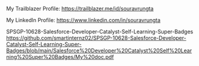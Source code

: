 My Trailblazer Profile: <a href="https://trailblazer.me/id/souravrungta" target="_blank "> https://trailblazer.me/id/souravrungta </a>

My LinkedIn Profile: <a href="https://www.linkedin.com/in/souravrungta" target="_blank "> https://www.linkedin.com/in/souravrungta </a>


SPSGP-10628-Salesforce-Developer-Catalyst-Self-Learning-Super-Badges
https://github.com/smartinternz02/SPSGP-10628-Salesforce-Developer-Catalyst-Self-Learning-Super-Badges/blob/main/Salesforce%20Developer%20Catalyst%20Self%20Learning%20Super%20Badges/My%20doc.pdf
